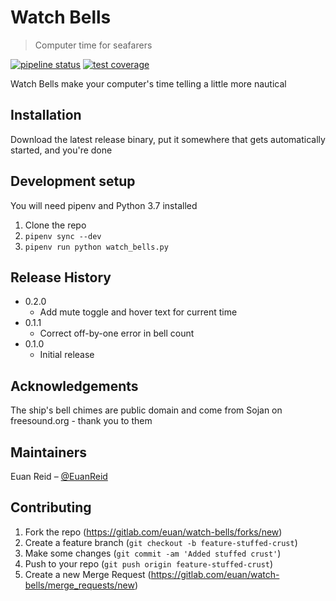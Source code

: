 # Watch Bells

> Computer time for seafarers

[![pipeline status](https://gitlab.com/euan/watch-bells/badges/master/pipeline.svg)](https://gitlab.com/euan/watch-bells/commits/master)
[![test coverage](https://gitlab.com/euan/watch-bells/badges/master/coverage.svg)](https://gitlab.com/euan/watch-bells/commits/master)

Watch Bells make your computer's time telling a little more nautical

## Installation

Download the latest release binary, put it somewhere that gets automatically started, and you're done

## Development setup

You will need pipenv and Python 3.7 installed

1. Clone the repo
2. `pipenv sync --dev`
3. `pipenv run python watch_bells.py`

## Release History

* 0.2.0
	* Add mute toggle and hover text for current time
* 0.1.1
	* Correct off-by-one error in bell count
* 0.1.0
	* Initial release

## Acknowledgements

The ship's bell chimes are public domain and come from Sojan on freesound.org - thank you to them

## Maintainers

Euan Reid – [@EuanReid](https://twitter.com/EuanReid)

## Contributing

1. Fork the repo (<https://gitlab.com/euan/watch-bells/forks/new>)
2. Create a feature branch (`git checkout -b feature-stuffed-crust`)
3. Make some changes (`git commit -am 'Added stuffed crust'`)
4. Push to your repo (`git push origin feature-stuffed-crust`)
5. Create a new Merge Request (<https://gitlab.com/euan/watch-bells/merge_requests/new>)
